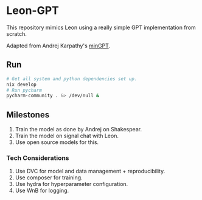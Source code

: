 # Leon-GPT

This repository mimics Leon using a really simple GPT implementation from scratch.

Adapted from Andrej Karpathy's [minGPT](https://github.com/karpathy/minGPT).

## Run
```bash
# Get all system and python dependencies set up.
nix develop
# Run pycharm
pycharm-community . &> /dev/null &
```

## Milestones
1. Train the model as done by Andrej on Shakespear.
2. Train the model on signal chat with Leon.
3. Use open source models for this.

### Tech Considerations
1. Use DVC for model and data management + reproducibility.
2. Use composer for training.
3. Use hydra for hyperparameter configuration.
4. Use WnB for logging.

